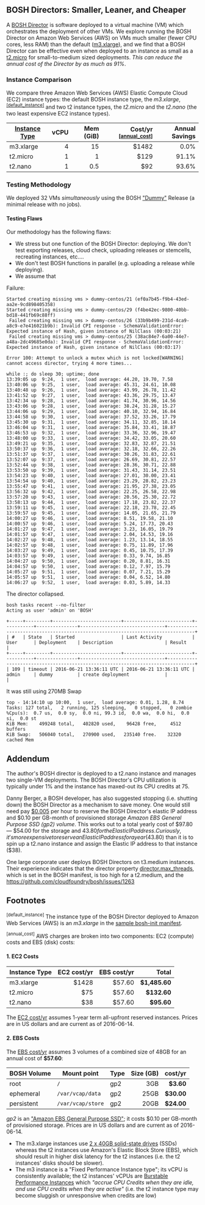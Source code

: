 ## BOSH Directors: Smaller, Leaner, and Cheaper

A [BOSH Director](https://bosh.io/docs/bosh-components.html#director) is
software deployed to a virtual machine (VM) which orchestrates the deployment of
other VMs. We explore running the BOSH Director on Amazon Web Services (AWS) on
VMs much smaller (fewer CPU cores, less RAM) than the default
([m3.xlarge](https://aws.amazon.com/ec2/instance-types/#m3)), and we find that a
BOSH Director can be effective even when deployed to an instance as small as a
[t2.micro](https://aws.amazon.com/ec2/instance-types/#t2) for small-to-medium
sized deployments. *This can reduce the annual cost of the Director by as much
as 91%*.

### Instance Comparison

We compare three Amazon Web Services (AWS) Elastic Compute Cloud (EC2) instance
types: the default BOSH instance type, the *m3.xlarge*,
<sup>[[default_instance]](#default_instance)</sup> and two t2 instance types,
the *t2.micro* and the *t2.nano* (the two least expensive EC2 instance types).

| [Instance Type](http://aws.amazon.com/ec2/instance-types/)   | vCPU | Mem (GiB) | Cost/yr  <sup>[[annual_cost]](#annual_cost)</sup>  | Annual Savings |
|--------------------------------------------------------------|-----:|----------:|----------:|---------------:|
| m3.xlarge                                                    |    4 |        15 |     $1482 |           0.0% |
| t2.micro                                                     |    1 |         1 |      $129 |          91.1% |
| t2.nano                                                      |    1 |       0.5 |       $92 |          93.6% |



### Testing Methodology

We deployed 32 VMs *simultaneously* using the BOSH ["Dummy"](https://github.com/pivotal-cf-experimental/dummy-boshrelease) Release (a minimal release with no
jobs).

#### Testing Flaws

Our methodology has the following flaws:

* We stress but one function of the BOSH Director: deploying. We don't test
  exporting releases, cloud check, uploading releases or stemcells, recreating
  instances, etc....
* We don't test BOSH functions in parallel (e.g. uploading a release while
  deploying).
* We assume that

Failure:
```
Started creating missing vms > dummy-centos/21 (ef0a7b45-f9b4-43ed-aa2e-9cd898405358)
Started creating missing vms > dummy-centos/29 (f4be42ec-9800-40bb-bd18-441fb69c88ff)
 Failed creating missing vms > dummy-centos/26 (33b9b499-231d-4ca9-a8c9-e7e416021b9b): Invalid CPI response - SchemaValidationError: Expected instance of Hash, given instance of NilClass (00:03:21)
 Failed creating missing vms > dummy-centos/25 (38ac84e7-6a00-44e7-a48a-2dc49685e0da): Invalid CPI response - SchemaValidationError: Expected instance of Hash, given instance of NilClass (00:03:17)

Error 100: Attempt to unlock a mutex which is not locked[WARNING] cannot access director, trying 4 more times...
```

```
while :; do sleep 30; uptime; done
13:39:05 up  9:24,  1 user,  load average: 44.20, 19.70, 7.58
13:40:06 up  9:25,  1 user,  load average: 45.31, 24.61, 10.08
13:40:48 up  9:26,  1 user,  load average: 43.99, 26.78, 11.42
13:41:52 up  9:27,  1 user,  load average: 43.36, 29.75, 13.47
13:42:34 up  9:28,  1 user,  load average: 41.74, 30.96, 14.56
13:43:06 up  9:28,  1 user,  load average: 38.24, 31.28, 15.27
13:44:06 up  9:29,  1 user,  load average: 40.10, 32.94, 16.84
13:44:58 up  9:30,  1 user,  load average: 37.52, 33.26, 17.79
13:45:30 up  9:31,  1 user,  load average: 34.11, 32.85, 18.14
13:46:04 up  9:31,  1 user,  load average: 35.84, 33.41, 18.87
13:46:53 up  9:32,  1 user,  load average: 33.36, 32.96, 19.47
13:48:00 up  9:33,  1 user,  load average: 34.42, 33.05, 20.60
13:49:21 up  9:35,  1 user,  load average: 32.83, 32.87, 21.51
13:50:37 up  9:36,  1 user,  load average: 32.18, 32.66, 22.26
13:51:37 up  9:37,  1 user,  load average: 30.26, 31.83, 22.61
13:52:07 up  9:37,  1 user,  load average: 26.69, 30.81, 22.57
13:52:44 up  9:38,  1 user,  load average: 28.36, 30.71, 22.88
13:53:50 up  9:39,  1 user,  load average: 31.43, 31.14, 23.51
13:54:23 up  9:40,  1 user,  load average: 27.01, 30.00, 23.41
13:54:54 up  9:40,  1 user,  load average: 23.29, 28.82, 23.23
13:55:47 up  9:41,  1 user,  load average: 21.95, 27.38, 23.05
13:56:32 up  9:42,  1 user,  load average: 22.25, 26.58, 22.98
13:57:20 up  9:43,  1 user,  load average: 20.56, 25.30, 22.72
13:58:13 up  9:44,  1 user,  load average: 17.18, 23.82, 22.37
13:59:11 up  9:45,  1 user,  load average: 22.18, 23.78, 22.45
13:59:57 up  9:45,  1 user,  load average: 14.05, 21.65, 21.79
14:00:27 up  9:46,  1 user,  load average: 8.51, 19.58, 21.10
14:00:57 up  9:46,  1 user,  load average: 5.24, 17.73, 20.43
14:01:27 up  9:47,  1 user,  load average: 3.23, 16.05, 19.79
14:01:57 up  9:47,  1 user,  load average: 2.04, 14.53, 19.16
14:02:27 up  9:48,  1 user,  load average: 1.23, 13.14, 18.55
14:02:57 up  9:48,  1 user,  load average: 0.75, 11.89, 17.96
14:03:27 up  9:49,  1 user,  load average: 0.45, 10.75, 17.39
14:03:57 up  9:49,  1 user,  load average: 0.33, 9.74, 16.85
14:04:27 up  9:50,  1 user,  load average: 0.20, 8.81, 16.31
14:04:57 up  9:50,  1 user,  load average: 0.12, 7.97, 15.79
14:05:27 up  9:51,  1 user,  load average: 0.07, 7.21, 15.29
14:05:57 up  9:51,  1 user,  load average: 0.04, 6.52, 14.80
14:06:27 up  9:52,  1 user,  load average: 0.03, 5.89, 14.33
```
The director collapsed.

```
bosh tasks recent --no-filter
Acting as user 'admin' on 'BOSH'

+-----+---------+-------------------------+-------------------------+-----------+---------------+-------------------------------+--------------------------------------------------------------------------------+
| #   | State   | Started                 | Last Activity           | User      | Deployment    | Description                   | Result                                                                         |
+-----+---------+-------------------------+-------------------------+-----------+---------------+-------------------------------+--------------------------------------------------------------------------------+
| 109 | timeout | 2016-06-21 13:36:11 UTC | 2016-06-21 13:36:11 UTC | admin     | dummy         | create deployment             |                                                                                |
```

It was still using 270MB Swap

```
top - 14:14:10 up 10:00,  1 user,  load average: 0.01, 1.28, 8.74
Tasks: 127 total,   2 running, 125 sleeping,   0 stopped,   0 zombie
%Cpu(s):  0.7 us,  0.0 sy,  0.0 ni, 99.3 id,  0.0 wa,  0.0 hi,  0.0 si,  0.0 st
KiB Mem:    499248 total,   402820 used,    96428 free,     4512 buffers
KiB Swap:   506040 total,   270900 used,   235140 free.    32320 cached Mem
```

## Addendum

The author's BOSH director is deployed to a t2.nano instance and manages two
single-VM deployments. The BOSH Director's CPU utilization is typically under 1%
and the instance has maxed-out its CPU credits at 75.

Danny Berger, a BOSH developer, has also suggested stopping (i.e. shutting down)
the BOSH Director as a mechanism to save money. One would still need pay
[$0.005](http://aws.amazon.com/ec2/pricing/#Elastic_IP_Addresses) per hour to
reserve the BOSH Director's elastic IP address and $0.10 per GB-month of
provisioned storage *Amazon EBS General Purpose SSD (gp2) volume*. This works
out to a total yearly cost of $97.80 &mdash; $54.00 for the storage and $43.80
for the Elastic IP address. Curiously, it's more expensive to reserve an Elastic
IP address for a year ($43.80) than it is to spin up a t2.nano instance and
assign the Elastic IP address to that instance ($38).

One large corporate user deploys BOSH Directors on t3.medium instances. Their
experience indicates that the director property
[director.max_threads](https://github.com/cloudfoundry/bosh/blob/8762d25279c2619bca8acc648145cae018696ddd/release/jobs/director/spec#L79),
which is set in the BOSH manifest, is too high for a t2.medium, and the
https://github.com/cloudfoundry/bosh/issues/1263

## Footnotes

<a name="default_instance"><sup>[default_instance]</sup></a> The
instance type of the BOSH Director deployed to Amazon Web Services (AWS) is an
*m3.xlarge* in the [sample bosh-init
manifest](http://bosh.io/docs/init-aws.html).

<a name="annual_cost"><sup>[annual_cost]</sup></a> AWS charges are broken into
two components: EC2 (compute) costs and EBS (disk) costs:

#### 1. EC2 Costs

| Instance Type | EC2 cost/yr | EBS cost/yr |         Total |
|---------------|------------:|------------:|--------------:|
| m3.xlarge     |       $1428 |      $57.60 | **$1,485.60** |
| t2.micro      |         $75 |      $57.60 |   **$132.60** |
| t2.nano       |         $38 |      $57.60 |    **$95.60** |


The [EC2 cost/yr](https://aws.amazon.com/ec2/pricing/) assumes 1-year term
all-upfront reserved instances. Prices are in US dollars and are current as of
2016-06-14.

#### 2. EBS Costs

The [EBS cost/yr](https://aws.amazon.com/ebs/pricing/) assumes 3 volumes
of a combined size of 48GB for an annual cost of **$57.60**:

| BOSH Volume | Mount point       | Type | Size (GB) |    cost/yr |
|-------------|-------------------|------|----------:|-----------:|
| root        | `/`               | gp2  |       3GB |  **$3.60** |
| ephemeral   | `/var/vcap/data`  | gp2  |      25GB | **$30.00** |
| persistent  | `/var/vcap/store` | gp2  |      20GB | **$24.00** |

*gp2* is an ["Amazon EBS General Purpose
SSD"](https://aws.amazon.com/ebs/pricing/); it costs $0.10 per GB-month of
provisioned storage. Prices are in US dollars and are current as of
2016-06-14.



* The m3.xlarge instances use [2 x 40GB solid-state
  drives](https://aws.amazon.com/ec2/instance-types/) (SSDs) whereas the t2
  instances use Amazon's Elastic Block Store (EBS), which should result in
  higher disk latency for the t2 instances (i.e. the t2 instances' disks should
  be slower).
* The m3 instance is a "Fixed Performance Instance type"; its vCPU is
  consistently available; the t2 instances' vCPUs are [Burstable Performance
  Instances](https://aws.amazon.com/ec2/instance-types/#burst) which *"accrue
  CPU Credits when they are idle, and use CPU credits when they are active"*
  (i.e. the t2 instance type may become sluggish or unresponsive when credits
  are low)
